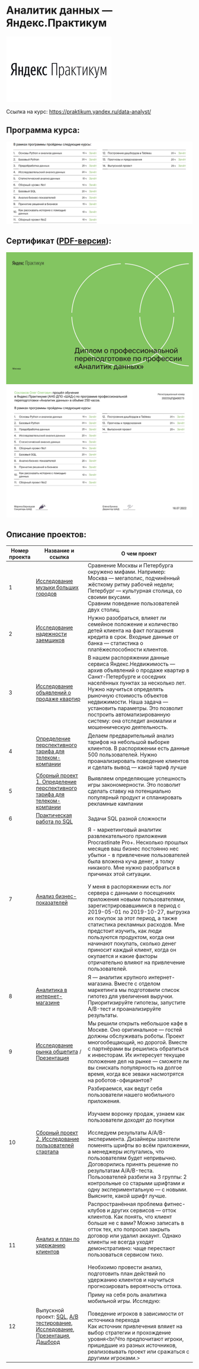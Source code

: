 # Аналитик данных — Яндекс.Практикум
[![Аналитик данных — Яндекс.Практикум](/cert/images.png)](https://praktikum.yandex.ru/data-analyst/)

Ссылка на курс: https://praktikum.yandex.ru/data-analyst/

## Программа курса:
![Аналитик данных — программа](/cert/prog.PNG)

## Cертификат ([PDF-версия](/cert/cert.pdf)):
![Аналитик данных — сертификат](/cert/cert1.png.jpg)
![Аналитик данных — сертификат](/cert/cert2.jpg)

## Описание проектов:
| Номер проекта | Название и ссылка | О чем проект                                                     |
|---------------|-------------------|------------------------------------------------------------------|
|1              |[Исследование музыки больших городов](https://github.com/Shpuntl/yandex_praktikum/blob/main/1.%20%D0%9E%D1%81%D0%BD%D0%BE%D0%B2%D1%8B%20Python%20%D0%B8%20%D0%B0%D0%BD%D0%B0%D0%BB%D0%B8%D0%B7%D0%B0%20%D0%B4%D0%B0%D0%BD%D0%BD%D1%8B%D1%85/1_music.ipynb)|Сравнение Москвы и Петербурга окружено мифами. Например:<br/>Москва — мегаполис, подчинённый жёсткому ритму рабочей недели;<br/>Петербург — культурная столица, со своими вкусами.<br/>Сравним поведение пользователей двух столиц.|
|2              |[Исследование надежности заемщиков](https://github.com/Shpuntl/yandex_praktikum/blob/main/2.%20%D0%9F%D1%80%D0%B5%D0%B4%D0%BE%D0%B1%D1%80%D0%B0%D0%B1%D0%BE%D1%82%D0%BA%D0%B0%20%D0%B4%D0%B0%D0%BD%D0%BD%D1%8B%D1%85/2_credit.ipynb)|Нужно разобраться, влияет ли семейное положение и количество детей клиента на факт погашения кредита в срок. Входные данные от банка — статистика о платёжеспособности клиентов.|
|3              |[Исследование объявлений о продаже квартир](https://github.com/Shpuntl/yandex_praktikum/blob/main/3.%20%D0%98%D1%81%D1%81%D0%BB%D0%B5%D0%B4%D0%BE%D0%B2%D0%B0%D1%82%D0%B5%D0%BB%D1%8C%D1%81%D0%BA%D0%B8%D0%B9%20%D0%B0%D0%BD%D0%B0%D0%BB%D0%B8%D0%B7%20%D0%B4%D0%B0%D0%BD%D0%BD%D1%8B%D1%85/3_apartment_sales.ipynb)|В нашем распоряжении данные сервиса Яндекс.Недвижимость — архив объявлений о продаже квартир в Санкт-Петербурге и соседних населённых пунктах за несколько лет. Нужно научиться определять рыночную стоимость объектов недвижимости. Наша задача — установить параметры. Это позволит построить автоматизированную систему: она отследит аномалии и мошенническую деятельность.|
|4              |[Определение перспективного тарифа для телеком-компании](https://github.com/Shpuntl/yandex_praktikum/blob/main/4.%20%D0%A1%D1%82%D0%B0%D1%82%D0%B8%D1%81%D1%82%D0%B8%D1%87%D0%B5%D1%81%D0%BA%D0%B8%D0%B9%20%D0%B0%D0%BD%D0%B0%D0%BB%D0%B8%D0%B7%20%D0%B4%D0%B0%D0%BD%D0%BD%D1%8B%D1%85/4_mobile_operatorr.ipynb)|Делаем предварительный анализ тарифов на небольшой выборке клиентов. В распоряжении есть данные 500 пользователей. Нужно проанализировать поведение клиентов и сделать вывод — какой тариф лучше|
|5              |[Сборный проект 1. Определение перспективного тарифа для телеком-компании](https://github.com/Shpuntl/yandex_praktikum/blob/main/5.%20%D0%A1%D0%B1%D0%BE%D1%80%D0%BD%D1%8B%D0%B9%20%D0%BF%D1%80%D0%BE%D0%B5%D0%BA%D1%82%201/5_game.ipynb)|Выявляем определяющие успешность игры закономерности. Это позволит сделать ставку на потенциально популярный продукт и спланировать рекламные кампании|
|6              |[Практическая работа по SQL](https://github.com/Shpuntl/yandex_praktikum/tree/main/6.SQL)|Задачи SQL разной сложности|
|7              |[Анализ бизнес-показателей](https://github.com/Shpuntl/yandex_praktikum/blob/main/7.%20%D0%90%D0%BD%D0%B0%D0%BB%D0%B8%D0%B7%20%D0%B1%D0%B8%D0%B7%D0%BD%D0%B5%D1%81-%D0%BF%D0%BE%D0%BA%D0%B0%D0%B7%D0%B0%D1%82%D0%B5%D0%BB%D0%B5%D0%B9/7_marketing_analysist.ipynb)|Я - маркетинговый аналитик развлекательного приложения Procrastinate Pro+. Несколько прошлых месяцев ваш бизнес постоянно нес убытки - в привлечение пользователей была вложена куча денег, а толку никакого. Мне нужно разобраться в причинах этой ситуации. <br/> <br/>У меня в распоряжении есть лог сервера с данными о посещениях приложения новыми пользователями, зарегистрировавшимися в период с 2019-05-01 по 2019-10-27, выгрузка их покупок за этот период, а также статистика рекламных расходов. Мне предстоит изучить, как люди пользуются продуктом, когда они начинают покупать, сколько денег приносит каждый клиент, когда он окупается и какие факторы отричательно влияют на привлечение пользователей.|
|8              |[Аналитика в интернет-магазине](https://github.com/Shpuntl/yandex_praktikum/blob/main/8.%20%D0%9F%D1%80%D0%B8%D0%BD%D1%8F%D1%82%D0%B8%D1%8F%20%D1%80%D0%B5%D1%88%D0%B5%D0%BD%D0%B8%D0%B9%20%D0%B2%20%D0%B1%D0%B8%D0%B7%D0%BD%D0%B5%D1%81%D0%B5/8_a_b_store.ipynb)|Я — аналитик крупного интернет-магазина. Вместе с отделом маркетинга мы подготовили список гипотез для увеличения выручки. Приоритизируйте гипотезы, запустите A/B-тест и проанализируйте результаты.|
|9              |[Исследование рынка общепита](https://github.com/Shpuntl/yandex_praktikum/blob/main/9.%20%D0%98%D1%81%D1%81%D0%BB%D0%B5%D0%B4%D0%BE%D0%B2%D0%B0%D0%BD%D0%B8%D0%B5%20%D1%80%D1%8B%D0%BD%D0%BA%D0%B0%20%D0%BE%D0%B1%D1%89%D0%B5%D0%BF%D0%B8%D1%82%D0%B0/9_analysis_street_food.ipynb) / [Презентация](https://github.com/Shpuntl/yandex_praktikum/blob/main/9.%20%D0%98%D1%81%D1%81%D0%BB%D0%B5%D0%B4%D0%BE%D0%B2%D0%B0%D0%BD%D0%B8%D0%B5%20%D1%80%D1%8B%D0%BD%D0%BA%D0%B0%20%D0%BE%D0%B1%D1%89%D0%B5%D0%BF%D0%B8%D1%82%D0%B0/%D0%9F%D1%80%D0%B0%D0%BA%D1%82%D0%B8%D0%BA%D1%83%D0%BC.pptx.pdf)|Мы решили открыть небольшое кафе в Москве. Оно оригинальное — гостей должны обслуживать роботы. Проект многообещающий, но дорогой. Вместе с партнёрами вы решились обратиться к инвесторам. Их интересует текущее положение дел на рынке — сможете ли вы снискать популярность на долгое время, когда все зеваки насмотрятся на роботов-официантов?|
|10             |[Сборный проект 2. Исследование пользователей стартапа](https://github.com/Shpuntl/yandex_praktikum/blob/main/10.%20%D0%A1%D0%B1%D0%BE%D1%80%D0%BD%D1%8B%D0%B9%20%D0%BF%D1%80%D0%BE%D0%B5%D0%BA%D1%82%202/10_user_research.ipynb)|Разбираемся, как ведут себя пользователи нашего мобильного приложения.<br/> <br/>Изучаем воронку продаж, узнаем как пользователи доходят до покупки<br/> <br/>Исследуем результаты A/A/B-эксперимента. Дизайнеры захотели поменять шрифты во всём приложении, а менеджеры испугались, что пользователям будет непривычно. Договорились принять решение по результатам A/A/B-теста. Пользователей разбили на 3 группы: 2 контрольные со старыми шрифтами и одну экспериментальную — с новыми. Выясните, какой шрифт лучше.|
|11             |[Анализ и план по удержанию клиентов](https://github.com/Shpuntl/yandex_praktikum/blob/main/11.%20%D0%90%D0%BD%D0%B0%D0%BB%D0%B8%D0%B7%20%D0%B8%20%D0%BF%D0%BB%D0%B0%D0%BD%20%D0%BF%D0%BE%20%D1%83%D0%B4%D0%B5%D1%80%D0%B6%D0%B0%D0%BD%D0%B8%D1%8E%20%D0%BA%D0%BB%D0%B8%D0%B5%D0%BD%D1%82%D0%BE%D0%B2/11_analysis_retention_clients.ipynb)|Распространённая проблема фитнес-клубов и других сервисов — отток клиентов. Как понять, что клиент больше не с вами? Можно записать в отток тех, кто попросил закрыть договор или удалил аккаунт. Однако клиенты не всегда уходят демонстративно: чаще перестают пользоваться сервисом тихо.<br/> <br/>Необхоимо провести анализ, подготовить план действий по удержанию клиентов и научиться прогнозировать вероятность оттока.|
|12             |Выпускной проект: [SQL](https://github.com/Shpuntl/yandex_praktikum/blob/main/12.%20%D0%92%D1%8B%D0%BF%D1%83%D1%81%D0%BA%D0%BD%D0%BE%D0%B9%20%D0%BF%D1%80%D0%BE%D0%B5%D0%BA%D1%82/12_sql.ipynb), [A/B тестирование](https://github.com/Shpuntl/yandex_praktikum/blob/main/12.%20%D0%92%D1%8B%D0%BF%D1%83%D1%81%D0%BA%D0%BD%D0%BE%D0%B9%20%D0%BF%D1%80%D0%BE%D0%B5%D0%BA%D1%82/12_ab.ipynb), [Исследование](https://github.com/Shpuntl/yandex_praktikum/blob/main/12.%20%D0%92%D1%8B%D0%BF%D1%83%D1%81%D0%BA%D0%BD%D0%BE%D0%B9%20%D0%BF%D1%80%D0%BE%D0%B5%D0%BA%D1%82/12_game.ipynb), [Презентация](https://github.com/Shpuntl/yandex_praktikum/blob/main/12.%20%D0%92%D1%8B%D0%BF%D1%83%D1%81%D0%BA%D0%BD%D0%BE%D0%B9%20%D0%BF%D1%80%D0%BE%D0%B5%D0%BA%D1%82/soklakov_project_upd.pptx.pdf), [Дашборд](https://public.tableau.com/app/profile/oleg2015/viz/Project_cosmo/Dashboard1?publish=yes)|Приму на себя роль аналитика мобильной игры. Исследую:<br/> <br/> Поведение игроков в зависимости от источника перехода<br/>Как источник привлечения вляиет на выбор стратегии и прохождение уровня<br/Что предпочитают игроки, пришедшие из разных источников, реализовывать проект или сражаться с другими игроками.>|

